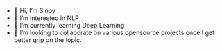 - 👋 Hi, I’m Sinoy
- 👀 I’m interested in NLP
- 🌱 I’m currently learning Deep Learning
- 💞️ I’m looking to collaborate on various opensource projects once I get better grip on the topic.

<!---
sinoymanna/sinoymanna is a ✨ special ✨ repository because its `README.md` (this file) appears on your GitHub profile.
You can click the Preview link to take a look at your changes.
--->
